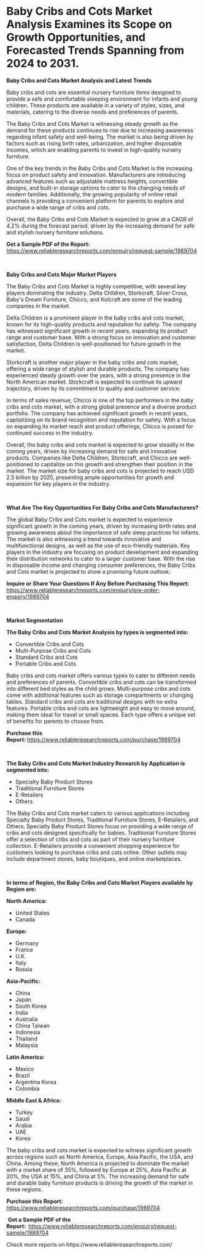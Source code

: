 <p><h1>Baby Cribs and Cots Market Analysis Examines its Scope on Growth Opportunities, and Forecasted Trends Spanning from 2024 to 2031.</h1></p><p><strong>Baby Cribs and Cots Market Analysis and Latest Trends</strong></p>
<p><p>Baby cribs and cots are essential nursery furniture items designed to provide a safe and comfortable sleeping environment for infants and young children. These products are available in a variety of styles, sizes, and materials, catering to the diverse needs and preferences of parents.</p><p>The Baby Cribs and Cots Market is witnessing steady growth as the demand for these products continues to rise due to increasing awareness regarding infant safety and well-being. The market is also being driven by factors such as rising birth rates, urbanization, and higher disposable incomes, which are enabling parents to invest in high-quality nursery furniture.</p><p>One of the key trends in the Baby Cribs and Cots Market is the increasing focus on product safety and innovation. Manufacturers are introducing advanced features such as adjustable mattress heights, convertible designs, and built-in storage options to cater to the changing needs of modern families. Additionally, the growing popularity of online retail channels is providing a convenient platform for parents to explore and purchase a wide range of cribs and cots.</p><p>Overall, the Baby Cribs and Cots Market is expected to grow at a CAGR of 4.2% during the forecast period, driven by the increasing demand for safe and stylish nursery furniture solutions.</p></p>
<p><strong>Get a Sample PDF of the Report:&nbsp;</strong> <a href="https://www.reliableresearchreports.com/enquiry/request-sample/1989704">https://www.reliableresearchreports.com/enquiry/request-sample/1989704</a></p>
<p>&nbsp;</p>
<p><strong>Baby Cribs and Cots Major Market Players</strong></p>
<p><p>The Baby Cribs and Cots Market is highly competitive, with several key players dominating the industry. Delta Children, Storkcraft, Silver Cross, Baby's Dream Furniture, Chicco, and Kolcraft are some of the leading companies in the market.</p><p>Delta Children is a prominent player in the baby cribs and cots market, known for its high-quality products and reputation for safety. The company has witnessed significant growth in recent years, expanding its product range and customer base. With a strong focus on innovation and customer satisfaction, Delta Children is well-positioned for future growth in the market.</p><p>Storkcraft is another major player in the baby cribs and cots market, offering a wide range of stylish and durable products. The company has experienced steady growth over the years, with a strong presence in the North American market. Storkcraft is expected to continue its upward trajectory, driven by its commitment to quality and customer service.</p><p>In terms of sales revenue, Chicco is one of the top performers in the baby cribs and cots market, with a strong global presence and a diverse product portfolio. The company has achieved significant growth in recent years, capitalizing on its brand recognition and reputation for safety. With a focus on expanding its market reach and product offerings, Chicco is poised for continued success in the industry.</p><p>Overall, the baby cribs and cots market is expected to grow steadily in the coming years, driven by increasing demand for safe and innovative products. Companies like Delta Children, Storkcraft, and Chicco are well-positioned to capitalize on this growth and strengthen their position in the market. The market size for baby cribs and cots is projected to reach USD 2.5 billion by 2025, presenting ample opportunities for growth and expansion for key players in the industry.</p></p>
<p>&nbsp;</p>
<p><strong>What Are The Key Opportunities For Baby Cribs and Cots Manufacturers?</strong></p>
<p><p>The global Baby Cribs and Cots market is expected to experience significant growth in the coming years, driven by increasing birth rates and growing awareness about the importance of safe sleep practices for infants. The market is also witnessing a trend towards innovative and multifunctional designs, as well as the use of eco-friendly materials. Key players in the industry are focusing on product development and expanding their distribution networks to cater to a larger customer base. With the rise in disposable income and changing consumer preferences, the Baby Cribs and Cots market is projected to show a promising future outlook.</p></p>
<p><strong>Inquire or Share Your Questions If Any Before Purchasing This Report:</strong> <a href="https://www.reliableresearchreports.com/enquiry/pre-order-enquiry/1989704">https://www.reliableresearchreports.com/enquiry/pre-order-enquiry/1989704</a></p>
<p>&nbsp;</p>
<p><strong>Market Segmentation</strong></p>
<p><strong>The Baby Cribs and Cots Market Analysis by types is segmented into:</strong></p>
<p><ul><li>Convertible Cribs and Cots</li><li>Multi-Purpose Cribs and Cots</li><li>Standard Cribs and Cots</li><li>Portable Cribs and Cots</li></ul></p>
<p><p>Baby cribs and cots market offers various types to cater to different needs and preferences of parents. Convertible cribs and cots can be transformed into different bed styles as the child grows. Multi-purpose cribs and cots come with additional features such as storage compartments or changing tables. Standard cribs and cots are traditional designs with no extra features. Portable cribs and cots are lightweight and easy to move around, making them ideal for travel or small spaces. Each type offers a unique set of benefits for parents to choose from.</p></p>
<p><strong>Purchase this Report:&nbsp;</strong><a href="https://www.reliableresearchreports.com/purchase/1989704">https://www.reliableresearchreports.com/purchase/1989704</a></p>
<p>&nbsp;</p>
<p><strong>The Baby Cribs and Cots Market Industry Research by Application is segmented into:</strong></p>
<p><ul><li>Specialty Baby Product Stores</li><li>Traditional Furniture Stores</li><li>E-Retailers</li><li>Others</li></ul></p>
<p><p>The Baby Cribs and Cots market caters to various applications including Specialty Baby Product Stores, Traditional Furniture Stores, E-Retailers, and Others. Specialty Baby Product Stores focus on providing a wide range of cribs and cots designed specifically for babies. Traditional Furniture Stores offer a selection of cribs and cots as part of their nursery furniture collection. E-Retailers provide a convenient shopping experience for customers looking to purchase cribs and cots online. Other outlets may include department stores, baby boutiques, and online marketplaces.</p></p>
<p>&nbsp;</p>
<p><strong>In terms of Region, the Baby Cribs and Cots Market Players available by Region are:</strong></p>
<p>
    <p> <strong> North America: </strong>
        <ul>
            <li>United States</li>
            <li>Canada</li>
        </ul>
        </p> 
    <p> <strong> Europe: </strong>
        <ul>
            <li>Germany</li>
            <li>France</li>
            <li>U.K.</li>
            <li>Italy</li>
            <li>Russia</li>
        </ul>
        </p> 
    <p> <strong> Asia-Pacific: </strong>
        <ul>
            <li>China</li>
            <li>Japan</li>
            <li>South Korea</li>
            <li>India</li>
            <li>Australia</li>
            <li>China Taiwan</li>
            <li>Indonesia</li>
            <li>Thailand</li>
            <li>Malaysia</li>
        </ul>
        </p> 
    <p> <strong> Latin America: </strong>
        <ul>
            <li>Mexico</li>
            <li>Brazil</li>
            <li>Argentina Korea</li>
            <li>Colombia</li>
        </ul>
        </p> 
    <p> <strong> Middle East & Africa: </strong>
        <ul>
            <li>Turkey</li>
            <li>Saudi</li>
            <li>Arabia</li>
            <li>UAE</li>
            <li>Korea</li>
        </ul>
    </p>
    </p>
<p><p>The baby cribs and cots market is expected to witness significant growth across regions such as North America, Europe, Asia Pacific, the USA, and China. Among these, North America is projected to dominate the market with a market share of 35%, followed by Europe at 25%, Asia Pacific at 20%, the USA at 15%, and China at 5%. The increasing demand for safe and durable baby furniture products is driving the growth of the market in these regions.</p></p>
<p><strong>Purchase this Report: </strong><a href="https://www.reliableresearchreports.com/purchase/1989704">https://www.reliableresearchreports.com/purchase/1989704</a></p>
<p>&nbsp;<strong>Get a Sample PDF of the Report:&nbsp;&nbsp;</strong><a href="https://www.reliableresearchreports.com/enquiry/request-sample/1989704">https://www.reliableresearchreports.com/enquiry/request-sample/1989704</a></p>
<p><strong></strong></p>
<p>Check more reports on https://www.reliableresearchreports.com/</p>